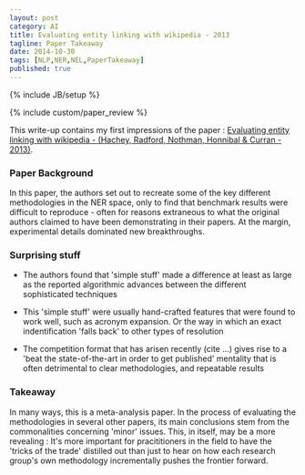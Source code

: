 ```yaml
---
layout: post
category: AI
title: Evaluating entity linking with wikipedia - 2013
tagline: Paper Takeaway
date: 2014-10-30
tags: [NLP,NER,NEL,PaperTakeaway]
published: true
---
```

{% include JB/setup %}

{% include custom/paper_review %}

This write-up contains my first impressions of the paper : 
[Evaluating entity linking with wikipedia - (Hachey, Radford, Nothman, Honnibal &amp; Curran - 2013)](http://benhachey.info/pubs/hachey-aij12-evaluating.pdf).

### Paper Background

In this paper, the authors set out to recreate some of the key different methodologies in the NER space, only to find that benchmark results were difficult to reproduce - often for reasons extraneous to what the original authors claimed to have been demonstrating in their papers.  At the margin, experimental details dominated new breakthroughs.


### Surprising stuff

*  The authors found that 'simple stuff' made a difference at least as large as the reported algorithmic advances between the different sophisticated techniques

*  This 'simple stuff' were usually hand-crafted features that were found to work well, such as acronym expansion.  Or the way in which an exact indentification 'falls back' to other types of resolution

*  The competition format that has arisen recently (cite ...) gives rise to a 'beat the state-of-the-art in order to get published' mentality that is often detrimental to clear methodologies, and repeatable results


### Takeaway

In many ways, this is a meta-analysis paper.  In the process of evaluating the methodologies in several other papers, its main conclusions stem from the commonalities concerning 'minor' issues.  This, in itself, may be a more revealing : It's more important for pracititioners in the field to have the 'tricks of the trade' distilled out than just to hear on how each research group's own methodology incrementally pushes the frontier forward.

<!--
NEL = Named Entity Linking
IE  = Information Extraction (what is really required for Financial Task)
!-->
